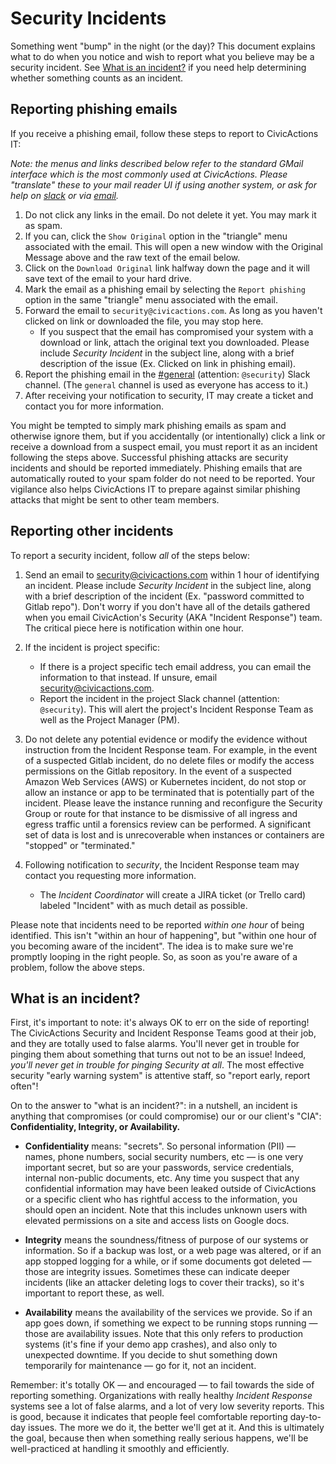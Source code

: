 # Security Incidents

Something went "bump" in the night (or the day)? This document explains what to do when you notice and wish to report what you believe may be a security incident. See [What is an incident?](#what-is-an-incident) if you need help determining whether something counts as an incident.

## Reporting phishing emails

If you receive a phishing email, follow these steps to report to CivicActions IT:

*Note: the menus and links described below refer to the standard GMail interface which is the most commonly used at CivicActions. Please "translate" these to your mail reader UI if using another system, or ask for help on [slack](https://civicactions.slack.com/messages/general/) or via [email](mailto:security@civicactions.com).*

1.  Do not click any links in the email. Do not delete it yet. You may mark it as spam.
2.  If you can, click the `Show Original` option in the "triangle" menu associated with the email. This will open a new window with the Original Message above and the raw text of the email below.
3.  Click on the `Download Original` link halfway down the page and it will save text of the email to your hard drive.
4.  Mark the email as a phishing email by selecting the `Report phishing` option in the same "triangle" menu associated with the email.
5.  Forward the email to `security@civicactions.com`. As long as you haven't clicked on link or downloaded the file, you may stop here.
    *   If you suspect that the email has compromised your system with a download or link, attach the original text you downloaded. Please include *Security Incident* in the subject line, along with a brief description of the issue (Ex. Clicked on link in phishing email).
6.  Report the phishing email in the [#general](https://civicactions.slack.com/messages/general/) (attention: `@security`) Slack channel. (The `general` channel is used as everyone has access to it.)
7.  After receiving your notification to security, IT may create a ticket and contact you for more information.

You might be tempted to simply mark phishing emails as spam and otherwise ignore them, but if you accidentally (or intentionally) click a link or receive a download from a suspect email, you must report it as an incident following the steps above. Successful phishing attacks are security incidents and should be reported immediately. Phishing emails that are automatically routed to your spam folder do not need to be reported. Your vigilance also helps CivicActions IT to prepare against similar phishing attacks that might be sent to other team members.

## Reporting other incidents

To report a security incident, follow *all* of the steps below:

1.  Send an email to [security@civicactions.com](mailto:security@civicactions.com) within 1 hour of identifying an incident. Please include *Security Incident* in the subject line, along with a brief description of the incident (Ex. "password committed to Gitlab repo"). Don't worry if you don't have all of the details gathered when you email CivicAction's Security (AKA "Incident Response") team. The critical piece here is notification within one hour.

2.  If the incident is project specific:

    *   If there is a project specific tech email address, you can email the information to that instead. If unsure, email [security@civicactions.com](mailto:security@civicactions.com).
    *   Report the incident in the project Slack channel (attention: `@security`). This will alert the project's Incident Response Team as well as the Project Manager (PM).

3.  Do not delete any potential evidence or modify the evidence without instruction from the Incident Response team. For example, in the event of a suspected Gitlab incident, do no delete files or modify the access permissions on the Gitlab repository. In the event of a suspected Amazon Web Services (AWS) or Kubernetes incident, do not stop or allow an instance or app to be terminated that is potentially part of the incident. Please leave the instance running and reconfigure the Security Group or route for that instance to be dismissive of all ingress and egress traffic until a forensics review can be performed. A significant set of data is lost and is unrecoverable when instances or containers are "stopped" or "terminated."

4.  Following notification to *security*, the Incident Response team may contact you requesting more information.
    *   The *Incident Coordinator* will create a JIRA ticket (or Trello card) labeled "Incident" with as much detail as possible.

Please note that incidents need to be reported *within one hour* of being identified. This isn't "within an hour of happening", but "within one hour of you becoming aware of the incident". The idea is to make sure we're promptly looping in the right people. So, as soon as you're aware of a problem, follow the above steps.

## What is an incident?

First, it's important to note: it's always OK to err on the side of reporting! The CivicActions Security and Incident Response Teams good at their job, and they are totally used to false alarms. You'll never get in trouble for pinging them about something that turns out not to be an issue! Indeed, *you'll never get in trouble for pinging Security at all*. The most effective security "early warning system" is attentive staff, so "report early, report often"!

On to the answer to "what is an incident?": in a nutshell, an incident is anything that compromises (or could compromise) our or our client's "CIA": **Confidentiality, Integrity, or Availability.**

*   **Confidentiality** means: "secrets". So personal information (PII) — names, phone numbers, social security numbers, etc — is one very important secret, but so are your passwords, service credentials, internal non-public documents, etc. Any time you suspect that any confidential information may have been leaked outside of CivicActions or a specific client who has rightful access to the information, you should open an incident. Note that this includes unknown users with elevated permissions on a site and access lists on Google docs.

*   **Integrity** means the soundness/fitness of purpose of our systems or information. So if a backup was lost, or a web page was altered, or if an app stopped logging for a while, or if some documents got deleted — those are integrity issues. Sometimes these can indicate deeper incidents (like an attacker deleting logs to cover their tracks), so it's important to report these, as well.

*   **Availability** means the availability of the services we provide. So if an app goes down, if something we expect to be running stops running — those are availability issues. Note that this only refers to production systems (it's fine if your demo app crashes), and also only to unexpected downtime. If you decide to shut something down temporarily for maintenance — go for it, not an incident.

Remember: it's totally OK — and encouraged — to fail towards the side of reporting something. Organizations with really healthy *Incident Response* systems see a lot of false alarms, and a lot of very low severity reports. This is good, because it indicates that people feel comfortable reporting day-to-day issues. The more we do it, the better we'll get at it. And this is ultimately the goal, because then when something really serious happens, we'll be well-practiced at handling it smoothly and efficiently.

